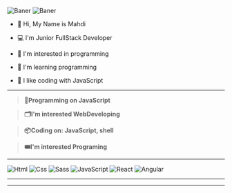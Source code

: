 
![Baner](https://github.com/SaLaMaNdeR-81/SaLaMaNdeR-81/assets/104043896/713fe7c7-4661-4da4-8958-a5293b097058)
![Baner](https://github.com/SaLaMaNdeR-81/SaLaMaNdeR-81/assets/104043896/49b67280-ba5a-4f75-bde7-62f33ffba0f3)



- 👋 Hi, My Name is Mahdi
  
- 💻 I'm Junior FullStack Developer
- 👀 I'm interested in programming 
- 🌱 I'm learning programming
- 💞️ I like coding with JavaScript
  
---
> **💾Programming on JavaScript**

> **🗂️I'm interested WebDeveloping**

> **📦Coding on: JavaScript, shell**

> **🎟️I'm interested Programing**

----

![Html](https://img.shields.io/badge/-HTML-%23de4b25?logo=html5&logoColor=white)
![Css](https://img.shields.io/badge/CSS-%230075a8?logo=html5&logoColor=white)
![Sass](https://img.shields.io/badge/Sass-purple?logo=sass&logoColor=white)
![JavaScript](https://img.shields.io/badge/JavaScript-yellow?logo=JavaScript)
![React](https://img.shields.io/badge/React.Js-blue?logo=react)
![Angular](https://img.shields.io/badge/Angular-red?logo=angular)


----

----


